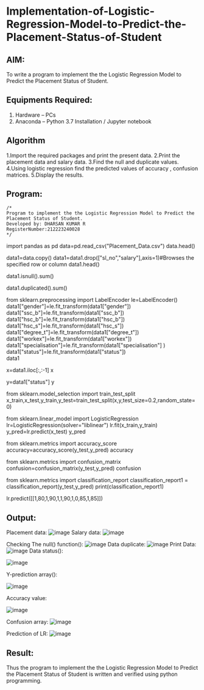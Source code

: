 # Implementation-of-Logistic-Regression-Model-to-Predict-the-Placement-Status-of-Student

## AIM:
To write a program to implement the the Logistic Regression Model to Predict the Placement Status of Student.

## Equipments Required:
1. Hardware – PCs
2. Anaconda – Python 3.7 Installation / Jupyter notebook

## Algorithm
1.Import the required packages and print the present data.
2.Print the placement data and salary data.
3.Find the null and duplicate values.
4.Using logistic regression find the predicted values of accuracy , confusion matrices.
5.Display the results.
## Program:
```
/*
Program to implement the the Logistic Regression Model to Predict the Placement Status of Student.
Developed by: DHARSAN KUMAR R
RegisterNumber:212223240028  
*/
```
import pandas as pd
data=pd.read_csv("Placement_Data.csv")
data.head()

data1=data.copy()
data1=data1.drop(["sl_no","salary"],axis=1)#Browses the specified row or column
data1.head()

data1.isnull().sum()

data1.duplicated().sum()

from sklearn.preprocessing import LabelEncoder
le=LabelEncoder()
data1["gender"]=le.fit_transform(data1["gender"])
data1["ssc_b"]=le.fit_transform(data1["ssc_b"])
data1["hsc_b"]=le.fit_transform(data1["hsc_b"])
data1["hsc_s"]=le.fit_transform(data1["hsc_s"])
data1["degree_t"]=le.fit_transform(data1["degree_t"])
data1["workex"]=le.fit_transform(data1["workex"])
data1["specialisation"]=le.fit_transform(data1["specialisation"] )     
data1["status"]=le.fit_transform(data1["status"])       
data1 

x=data1.iloc[:,:-1]
x

y=data1["status"]
y

from sklearn.model_selection import train_test_split
x_train,x_test,y_train,y_test=train_test_split(x,y,test_size=0.2,random_state=0)

from sklearn.linear_model import LogisticRegression
lr=LogisticRegression(solver="liblinear")
lr.fit(x_train,y_train)
y_pred=lr.predict(x_test)
y_pred

from sklearn.metrics import accuracy_score
accuracy=accuracy_score(y_test,y_pred)
accuracy

from sklearn.metrics import confusion_matrix
confusion=confusion_matrix(y_test,y_pred)
confusion

from sklearn.metrics import classification_report
classification_report1 = classification_report(y_test,y_pred)
print(classification_report1)

lr.predict([[1,80,1,90,1,1,90,1,0,85,1,85]])

## Output:
Placement data:
![image](https://github.com/DHARSAN23014208/Implementation-of-Logistic-Regression-Model-to-Predict-the-Placement-Status-of-Student/assets/149365413/8719fcd3-382f-4f5c-9747-943091da67df)
Salary data:
![image](https://github.com/DHARSAN23014208/Implementation-of-Logistic-Regression-Model-to-Predict-the-Placement-Status-of-Student/assets/149365413/d6f40bed-beed-483f-ae04-da206dac833c)


Checking The null() function():
![image](https://github.com/DHARSAN23014208/Implementation-of-Logistic-Regression-Model-to-Predict-the-Placement-Status-of-Student/assets/149365413/6b4f5c5a-31fb-4c26-aa70-3907079281bf)
Data duplicate:
![image](https://github.com/DHARSAN23014208/Implementation-of-Logistic-Regression-Model-to-Predict-the-Placement-Status-of-Student/assets/149365413/452e874f-7121-4369-b49e-eb8ef67ceebd)
Print Data:
![image](https://github.com/DHARSAN23014208/Implementation-of-Logistic-Regression-Model-to-Predict-the-Placement-Status-of-Student/assets/149365413/13d4e1f4-580b-4e5b-97e2-34b220a6b4bc)
Data status():


![image](https://github.com/DHARSAN23014208/Implementation-of-Logistic-Regression-Model-to-Predict-the-Placement-Status-of-Student/assets/149365413/6e27e324-962e-462e-9bbc-b51ca5204bc3)


Y-prediction array():

![image](https://github.com/DHARSAN23014208/Implementation-of-Logistic-Regression-Model-to-Predict-the-Placement-Status-of-Student/assets/149365413/8cb597a0-e2d7-4565-9cba-ae5a70fabc60)

Accuracy value:

![image](https://github.com/DHARSAN23014208/Implementation-of-Logistic-Regression-Model-to-Predict-the-Placement-Status-of-Student/assets/149365413/c0e4f5ff-d33b-4147-aa91-0421e15879d7)

Confusion array:
![image](https://github.com/DHARSAN23014208/Implementation-of-Logistic-Regression-Model-to-Predict-the-Placement-Status-of-Student/assets/149365413/3bc41d59-6e8f-4087-bac2-dc8315839a25)


Prediction of LR:
![image](https://github.com/DHARSAN23014208/Implementation-of-Logistic-Regression-Model-to-Predict-the-Placement-Status-of-Student/assets/149365413/39b82c6e-2181-4a81-901d-8ce8d46e2f6c)




## Result:
Thus the program to implement the the Logistic Regression Model to Predict the Placement Status of Student is written and verified using python programming.
